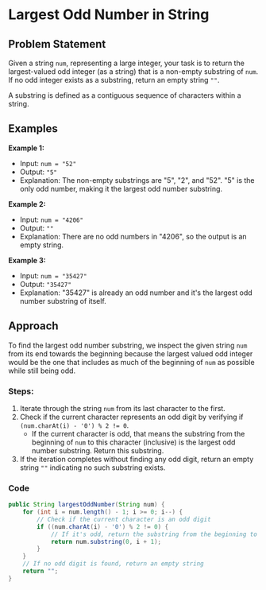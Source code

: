 # Largest Odd Number in String

## Problem Statement
Given a string `num`, representing a large integer, your task is to return the largest-valued odd integer (as a string) that is a non-empty substring of `num`. If no odd integer exists as a substring, return an empty string `""`.

A substring is defined as a contiguous sequence of characters within a string.

## Examples

**Example 1:**
- Input: `num = "52"`
- Output: `"5"`
- Explanation: The non-empty substrings are "5", "2", and "52". "5" is the only odd number, making it the largest odd number substring.

**Example 2:**
- Input: `num = "4206"`
- Output: `""`
- Explanation: There are no odd numbers in "4206", so the output is an empty string.

**Example 3:**
- Input: `num = "35427"`
- Output: `"35427"`
- Explanation: "35427" is already an odd number and it's the largest odd number substring of itself.

## Approach
To find the largest odd number substring, we inspect the given string `num` from its end towards the beginning because the largest valued odd integer would be the one that includes as much of the beginning of `num` as possible while still being odd.

### Steps:
1. Iterate through the string `num` from its last character to the first.
2. Check if the current character represents an odd digit by verifying if `(num.charAt(i) - '0') % 2 != 0`.
    - If the current character is odd, that means the substring from the beginning of `num` to this character (inclusive) is the largest odd number substring. Return this substring.
3. If the iteration completes without finding any odd digit, return an empty string `""` indicating no such substring exists.

### Code
```java
public String largestOddNumber(String num) {
    for (int i = num.length() - 1; i >= 0; i--) {
        // Check if the current character is an odd digit
        if ((num.charAt(i) - '0') % 2 != 0) {
            // If it's odd, return the substring from the beginning to this digit (inclusive)
            return num.substring(0, i + 1);
        }
    }
    // If no odd digit is found, return an empty string
    return "";
}
